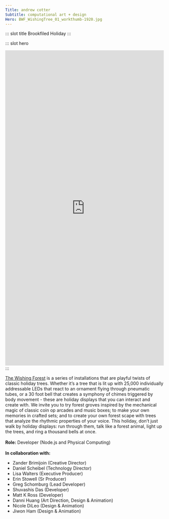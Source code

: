 ```yaml
---
Title: andrew cotter
Subtitle: computational art + design
Hero: BWF_WishingTree_01_workthumb-1920.jpg
---
```


::: slot title
Brookfiled Holiday
:::

::: slot hero
<div class="hero-content"
    padding="50% 0 0 0" postion="relative">
    <!-- <video style="width:50% padding:50% 0 0 0" controls>
        <source src="../.vuepress/public/images/TheWishingForest.mp4" type="video/mp4">
        Your browser does not support the video tag.
    </video> -->
    <iframe title="vimeo-player" src="https://player.vimeo.com/video/380809396" width="100%" height="1000vh" frameborder="0" allowfullscreen></iframe>
</div>
:::

[The Wishing Forest](https://redpaperheart.com/work/thewishingforest) is a series of installations that are playful twists of classic holiday trees. Whether it’s a tree that is lit up with 25,000 individually addressable LEDs that react to an ornament flying through pneumatic tubes, or a 30 foot bell that creates a symphony of chimes triggered by body movement - these are holiday displays that you can interact and create with. We invite you to try forest groves inspired by the mechanical magic of classic coin op arcades and music boxes; to make your own memories in crafted sets; and to create your own forest scape with trees that analyze the rhythmic properties of your voice. This holiday, don’t just walk by holiday displays: run through them, talk like a forest animal, light up the trees, and ring a thousand bells at once.
<br><br>
**Role:** Developer (Node.js and Physical Computing)
<br><br>
**In collaboration with:**
- Zander Brimijoin (Creative Director)
- Daniel Scheibel (Technology Director)
- Lisa Walters (Executive Producer)
- Erin Stowell (Sr Producer)
- Greg Schomburg (Lead Developer)
- Shuvashis Das (Developer)
- Matt K Ross (Developer)
- Danni Huang (Art Direction, Design & Animation)
- Nicole DiLeo (Design & Animation)
- Jiwon Ham (Design & Animation)


